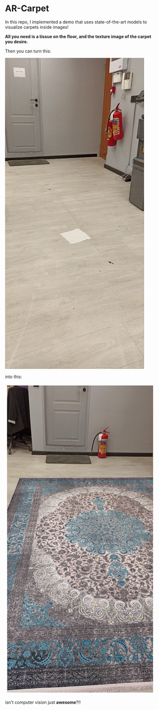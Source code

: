 # AR-Carpet
In this repo, I implemented a demo that uses state-of-the-art models to visualize carpets inside images!

**All you need is a tissue on the floor, and the texture image of the carpet you desire.**

Then you can turn this: 

![input](1.jpg)

into this:

![output](result.png)

isn't computer vision just **awesome**?!!

